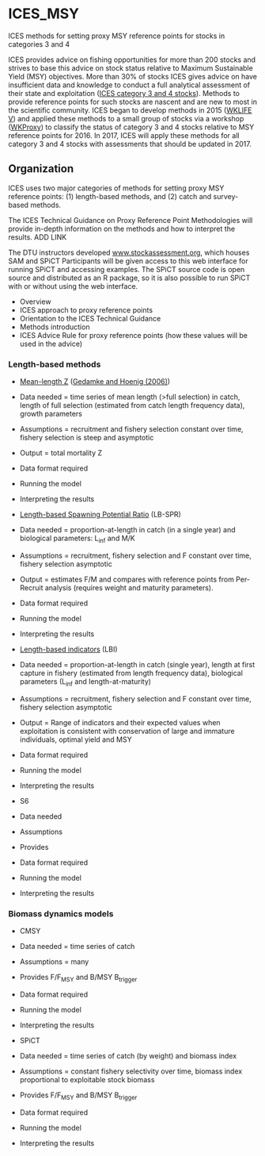 # ICES_MSY
ICES methods for setting proxy MSY reference points for stocks in categories 3 and 4

ICES provides advice on fishing opportunities for more than 200 stocks and strives to base this advice on stock status relative to Maximum Sustainable Yield (MSY) objectives. More than 30% of stocks ICES gives advice on have insufficient data and knowledge to conduct a full analytical assessment of their state and exploitation ([ICES category 3 and 4 stocks](http://www.ices.dk/sites/pub/Publication%20Reports/Expert%20Group%20Report/acom/2012/ADHOC/DLS%20Guidance%20Report%202012.pdf)). Methods to provide reference points for such stocks are nascent and are new to most in the scientific community. ICES began to develop methods in 2015 ([WKLIFE V](http://ices.dk/sites/pub/Publication%20Reports/Expert%20Group%20Report/acom/2015/WKLIFEV/wklifeV_2015.pdf)) and applied these methods to a small group of stocks via a workshop ([WKProxy](http://www.ices.dk/sites/pub/Publication%20Reports/Expert%20Group%20Report/acom/2015/WKProxy/01%20WKProxy%20Report.pdf)) to classify the status of category 3 and 4 stocks relative to MSY reference points for 2016. In 2017, ICES will apply these methods for all category 3 and 4 stocks with assessments that should be updated in 2017.

## Organization
ICES uses two major categories of methods for setting proxy MSY reference points: (1) length-based methods, and (2) catch and survey-based methods.

The ICES Technical Guidance on Proxy Reference Point Methodologies will provide in-depth information on the methods and how to interpret the results. ADD LINK

The DTU instructors developed www.stockassessment.org, which houses SAM and SPiCT 
Participants will be given access to this web interface for running SPiCT and accessing examples. The SPiCT source code is open source and distributed as an R package, so it is also possible to run SPiCT with or without using the web interface.


*	Overview
 *	ICES approach to proxy reference points
 *	Orientation to the ICES Technical Guidance
 *	Methods introduction
 *	ICES Advice Rule for proxy reference points (how these values will be used in the advice)

###	Length-based methods

*	[Mean-length Z](https://raw.githubusercontent.com/ices-tools-dev/ICES_MSY/master/R/mean-length_Z.R) ([Gedamke and Hoenig (2006)](http://www.vims.edu/people/hoenig_jm/pubs/Gedamke_and_Hoenig_length_based_Z.pdf))
 *	Data needed = time series of mean length (>full selection) in catch, length of full selection (estimated from catch length frequency data), growth parameters
 *	Assumptions = recruitment and fishery selection constant over time, fishery selection is steep and asymptotic
 *	Output = total mortality Z
 *	Data format required
 *	Running the model
 *	Interpreting the results

*	[Length-based Spawning Potential Ratio](https://raw.githubusercontent.com/ices-tools-dev/ICES_MSY/master/R/LB-SPR_functions.R)  (LB-SPR)
 *	Data needed = proportion-at-length in catch (in a single year) and biological parameters: L<sub>inf</sub> and M/K
 *	Assumptions = recruitment, fishery selection and F constant over time, fishery selection asymptotic
 *	Output = estimates F/M and compares with reference points from Per-Recruit analysis (requires weight and maturity parameters). 
 *	Data format required
 *	Running the model
 *	Interpreting the results

*	[Length-based indicators](https://raw.githubusercontent.com/ices-tools-dev/ICES_MSY/master/R/LBindicators.R) (LBI)
 *	Data needed = proportion-at-length in catch (single year), length at first capture in fishery (estimated from length frequency data), biological parameters (L<sub>inf</sub> and length-at-maturity)
 *	Assumptions = recruitment, fishery selection and F constant over time, fishery selection asymptotic
 *	Output = Range of indicators and their expected values when exploitation is consistent with conservation of large and immature individuals, optimal yield and MSY
 *	Data format required
 *	Running the model
 *	Interpreting the results

*	S6
 *	Data needed
 *	Assumptions
 *	Provides 
 *	Data format required
 *	Running the model
 *	Interpreting the results

###	Biomass dynamics models

*	CMSY
 *  Data needed = time series of catch
 *  Assumptions = many
 *  Provides F/F<sub>MSY</sub> and B/MSY B<sub>trigger</sub>
 *  Data format required
 *  Running the model
 *	Interpreting the results

*	SPiCT
 *	Data needed = time series of catch (by weight) and biomass index
 *	Assumptions = constant fishery selectivity over time, biomass index proportional to exploitable stock biomass
 *	Provides F/F<sub>MSY</sub> and B/MSY B<sub>trigger</sub>
 *	Data format required
 *	Running the model
 *	Interpreting the results
